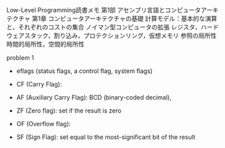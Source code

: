 Low-Level Programming読書メモ
第1部 アセンブリ言語とコンピュータアーキテクチャ
第1章 コンピュータアーキテクチャの基礎
    計算モデル：基本的な演算と，それぞれのコストの集合
    ノイマン型コンピュータの拡張
        レジスタ，ハードウェアスタック，割り込み，プロテクションリング，仮想メモリ
    参照の局所性
        時間的局所性，空間的局所性

problem 1
* eflags (status flags, a control flag, system flags)
* CF (Carry Flag):
* AF (Auxiliary Carry Flag): BCD (binary-coded decimal),

* ZF (Zero flag): set if the result is zero
* OF (Overflow flag):
* SF (Sign Flag): set equal to the most-significant bit of the result
